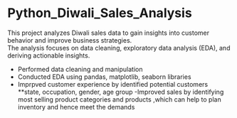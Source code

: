 # Python_Diwali_Sales_Analysis
This project analyzes Diwali sales data to gain insights into customer behavior and improve business strategies.  
The analysis focuses on data cleaning, exploratory data analysis (EDA), and deriving actionable insights.

- Performed data cleaning and manipulation
- Conducted EDA using pandas, matplotlib, seaborn libraries 
- Imprpved customer experience by identified potential customers  **state, occupation, gender,      age group
-Improved sales by identifying most selling product categories and products ,which can help to     plan inventory and hence meet the demands  

